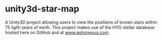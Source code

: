 unity3d-star-map
================

A Unity3D project allowing users to view the positions of known stars within 75 light-years of earth. This project makes use of the HYG stellar database hosted here on GitHub and at www.astronexus.com.
